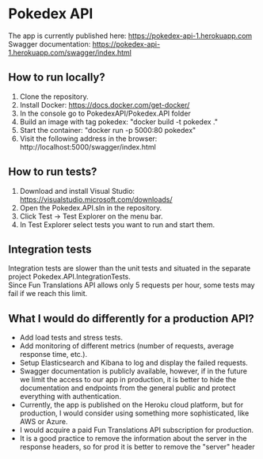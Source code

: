 # Pokedex API
The app is currently published here: https://pokedex-api-1.herokuapp.com      
Swagger documentation: https://pokedex-api-1.herokuapp.com/swagger/index.html

## How to run locally?
1) Clone the repository.
1) Install Docker: https://docs.docker.com/get-docker/
2) In the console go to PokedexAPI/Pokedex.API folder
3) Build an image with tag pokedex: "docker build -t pokedex ."
4) Start the container: "docker run -p 5000:80 pokedex"
5) Visit the following address in the browser: http://localhost:5000/swagger/index.html

## How to run tests?
1) Download and install Visual Studio: https://visualstudio.microsoft.com/downloads/
2) Open the Pokedex.API.sln in the repository.
3) Click Test -> Test Explorer on the menu bar.
4) In Test Explorer select tests you want to run and start them. 

## Integration tests
Integration tests are slower than the unit tests and situated in the separate project Pokedex.API.IntegrationTests.   
Since Fun Translations API allows only 5 requests per hour, some tests may fail if we reach this limit.   

## What I would do differently for a production API?
* Add load tests and stress tests.
* Add monitoring of different metrics (number of requests, average response time, etc.).
* Setup Elasticsearch and Kibana to log and display the failed requests.
* Swagger documentation is publicly available, however, if in the future we limit the access to our app in production, it is better to hide the documentation and endpoints from the general public and protect everything with authentication.
* Currently, the app is published on the Heroku cloud platform, but for production, I would consider using something more sophisticated, like AWS or Azure.
* I would acquire a paid Fun Translations API subscription for production.
* It is a good practice to remove the information about the server in the response headers, so for prod it is better to remove the "server" header